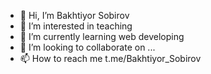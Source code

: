 - 👋 Hi, I’m Bakhtiyor Sobirov
- 👀 I’m interested in teaching
- 🌱 I’m currently learning web developing
- 💞️ I’m looking to collaborate on ...
- 📫 How to reach me t.me/Bakhtiyor_Sobirov

<!---
BakhtiyorSobirov/BakhtiyorSobirov is a ✨ special ✨ repository because its `README.md` (this file) appears on your GitHub profile.
You can click the Preview link to take a look at your changes.
--->
